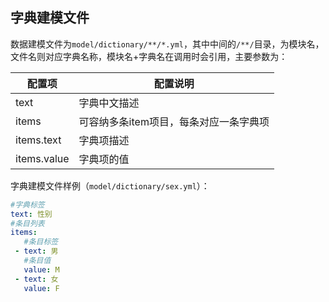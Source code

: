 ## 字典建模文件

数据建模文件为`model/dictionary/**/*.yml`，其中中间的`/**/`目录，为模块名，文件名则对应字典名称，模块名+字典名在调用时会引用，主要参数为：

| 配置项      | 配置说明                               |
| ----------- | -------------------------------------- |
| text        | 字典中文描述                           |
| items       | 可容纳多条item项目，每条对应一条字典项 |
| items.text  | 字典项描述                             |
| items.value | 字典项的值                             |


字典建模文件样例（`model/dictionary/sex.yml`）：

```yaml
#字典标签
text: 性别
#条目列表
items:
   #条目标签
 - text: 男
   #条目值
   value: M
 - text: 女
   value: F
```
